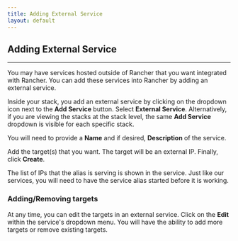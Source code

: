 ```yaml
---
title: Adding External Service
layout: default
---
```


## Adding External Service
---

You may have services hosted outside of Rancher that you want integrated with Rancher. You can add these services into Rancher by adding an external service. 

Inside your stack, you add an external service by clicking on the dropdown icon next to the **Add Service** button. Select **External Service**. Alternatively, if you are viewing the stacks at the stack level, the same **Add Service** dropdown is visible for each specific stack.

You will need to provide a **Name** and if desired, **Description** of the service. 

Add the target(s) that you want. The target will be an external IP. Finally, click **Create**.

The list of IPs that the alias is serving is shown in the service. Just like our services, you will need to have the service alias started before it is working.

### Adding/Removing targets

At any time, you can edit the targets in an external service. Click on the **Edit** within the service's dropdown menu. You will have the ability to add more targets or remove existing targets.


